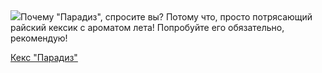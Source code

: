 <!--2025-05-14 00:06:21-->
<div class="yb">
  <div class="rss povarenok"><a href="https://www.povarenok.ru/recipes/show/182635/"><img src="https://www.povarenok.ru/data/cache/2025may/13/18/3175763_97407-640x480.jpg"></a>Почему &quot;Парадиз&quot;, спросите вы? Потому что, просто потрясающий райский кексик с ароматом лета! Попробуйте его обязательно, рекомендую! <p class="titl"><a href="https://www.povarenok.ru/recipes/show/182635/">Кекс "Парадиз"</a></p></div>
</div>
